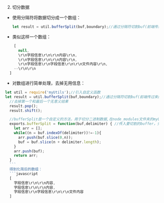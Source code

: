 2. 切分数据
  - 使用分隔符将数据切分成一个数组：
    
    ```javascript
    let result = util.bufferSplit(buf,boundary);//通过分隔符切割buf(前端传过来的二进制数据)
    ```
  
  
  
  - 类似这样一个数组：
    
  ```javascript
      [
        null,
        \r\n字段信息\r\n\r\n内容\r\n,
        \r\n字段信息\r\n\r\n内容\r\n,
        \r\n字段信息\r\n字段信息\r\n\r\n文件内容\r\n,
      --\r\n\r\n
    ]
  ```
  
  
  
  - 对数组进行简单处理，去掉无用信息：
    
  ```javascript
  let util = require('myUtils');//引入自定义函数
  let result = util.bufferSplit(buf,boundary);//通过分隔符切割buf(前端传过来的二进制数据)
    //去掉第一个和最后一个无意义结果
    result.pop();
    result.shift();
  
    //bufferSplit是一个自定义的方法，用于切分二进制数据,在node_modules文件夹的myUtils.js中,下面是具体代码：
    exports.bufferSplit = function(buf,delimiter) { //传入要切割的buffer，分隔符
      let arr = [];
      while((n = buf.indexOf(delimiter))!=-1){
        arr.push(buf.slice(0,n));
        buf = buf.slice(n + delimiter.length);
      }
      arr.push(buf);
      return arr;
    }
    ```
    得到化简后的数组：
    ```javascript
    [
      字段信息\r\n\r\n内容,
      字段信息\r\n\r\n内容,
      字段信息\r\n字段信息\r\n\r\n文件内容
    ]
  ```
